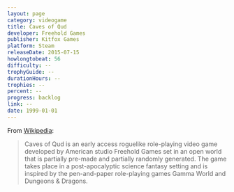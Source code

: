 ```yaml
---
layout: page
category: videogame
title: Caves of Qud
developer: Freehold Games
publisher: Kitfox Games
platform: Steam
releaseDate: 2015-07-15
howlongtobeat: 56
difficulty: --
trophyGuide: --
durationHours: --
trophies: --
percent: --
progress: backlog
link: --
date: 1999-01-01
---
```


From [Wikipedia](https://en.wikipedia.org/wiki/Caves_of_Qud):

> Caves of Qud is an early access roguelike role-playing video game developed by American studio Freehold Games set in an open world that is partially pre-made and partially randomly generated. The game takes place in a post-apocalyptic science fantasy setting and is inspired by the pen-and-paper role-playing games Gamma World and Dungeons & Dragons.
